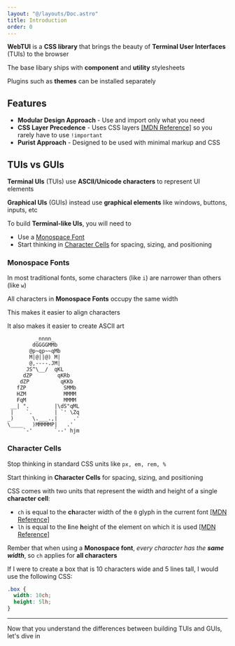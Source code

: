 ```yaml
---
layout: "@/layouts/Doc.astro"
title: Introduction
order: 0
---
```


**WebTUI** is a **CSS library** that brings the beauty of **Terminal User Interfaces** (TUIs) to the browser

The base libary ships with **component** and **utility** stylesheets

Plugins such as **themes** can be installed separately

## Features

- **Modular Design Approach** - Use and import only what you need
- **CSS Layer Precedence** - Uses CSS layers [[MDN Reference]](https://developer.mozilla.org/en-US/docs/Web/CSS/@layer) so you rarely have to use `!important`
- **Purist Approach** - Designed to be used with minimal markup and CSS

## TUIs vs GUIs

**Terminal UIs** (TUIs) use **ASCII/Unicode characters** to represent UI elements

**Graphical UIs** (GUIs) instead use **graphical elements** like windows, buttons, inputs, etc

To build **Terminal-like UIs**, you will need to

- Use a [Monospace Font](#monospace-fonts)
- Start thinking in [Character Cells](#character-cells) for spacing, sizing, and positioning

### Monospace Fonts

In most traditional fonts, some characters (like `i`) are narrower than others (like `w`)

All characters in **Monospace Fonts** occupy the same width

This makes it easier to align characters

It also makes it easier to create ASCII art

```
         _nnnn_
        dGGGGMMb
       @p~qp~~qMb
       M|@||@) M|
       @,----.JM|
      JS^\__/  qKL
     dZP        qKRb
    dZP          qKKb
   fZP            SMMb
   HZM            MMMM
   FqM            MMMM
 __| ".        |\dS"qML
 |    `.       | `' \Zq
_)      \.___.,|     .'
\____   )MMMMMP|   .'
     `-'       `--' hjm
```

### Character Cells

Stop thinking in standard CSS units like `px, em, rem, %`

Start thinking in **Character Cells** for spacing, sizing, and positioning

CSS comes with two units that represent the width and height of a single **character cell**:

- `ch` is equal to the **ch**aracter width of the `0` glyph in the current font [[MDN Reference]](https://developer.mozilla.org/en-US/docs/Web/CSS/length#ch)
- `lh` is equal to the **l**ine **h**eight of the element on which it is used [[MDN Reference]](https://developer.mozilla.org/en-US/docs/Web/CSS/length#lh)

Rember that when using a **Monospace font**, _every character has the **same width**_, so `ch` applies for **all characters**

If I were to create a box that is 10 characters wide and 5 lines tall, I would use the following CSS:

```css
.box {
  width: 10ch;
  height: 5lh;
}
```

---

Now that you understand the differences between building TUIs and GUIs, let's dive in
